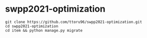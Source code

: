 # swpp2021-optimization

```
git clone https://github.com/ttoru96/swpp2021-optimization.git
cd swpp2021-optimization
cd item && python manage.py migrate
```
